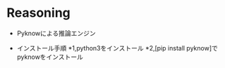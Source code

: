 # Reasoning

* Pyknowによる推論エンジン


* インストール手順
  *1,python3をインストール
  *2,[pip install pyknow]でpyknowをインストール
